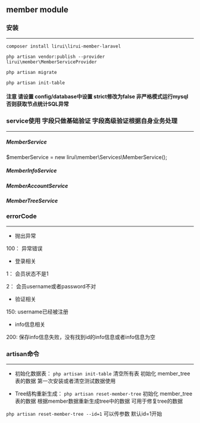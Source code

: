 ## member module

### 安装

---
`composer install lirui\lirui-member-laravel`

`php artisan vendor:publish --provider lirui\member\MemberServiceProvider`

`php artisan migrate`

`php artisan init-table`

 
 #### 注意 请设置 config/database中设置 strict修改为false 非严格模式运行mysql 否则获取节点统计SQL异常
 

### service使用 字段只做基础验证 字段高级验证根据自身业务处理

---

##### MemberService

$memberService = new lirui\member\Services\MemberService();




##### MemberInfoService


##### MemberAccountService


##### MemberTreeService




### errorCode

---
- 抛出异常

100： 异常错误

- 登录相关

1： 会员状态不是1

2： 会员username或者password不对

- 验证相关

150: username已经被注册

- info信息相关

200: 保存info信息失败，没有找到id的info信息或者info信息为空


### artisan命令
---
- 初始化数据表：
`php artisan init-table` 清空所有表 初始化 member_tree表的数据 第一次安装或者清空测试数据使用

- Tree结构重新生成：
`php artisan reset-member-tree` 初始化 member_tree表的数据 根据member数据重新生成tree中的数据 可用于修复tree的数据

`php artisan reset-member-tree --id=1` 可以传参数 默认id=1开始

